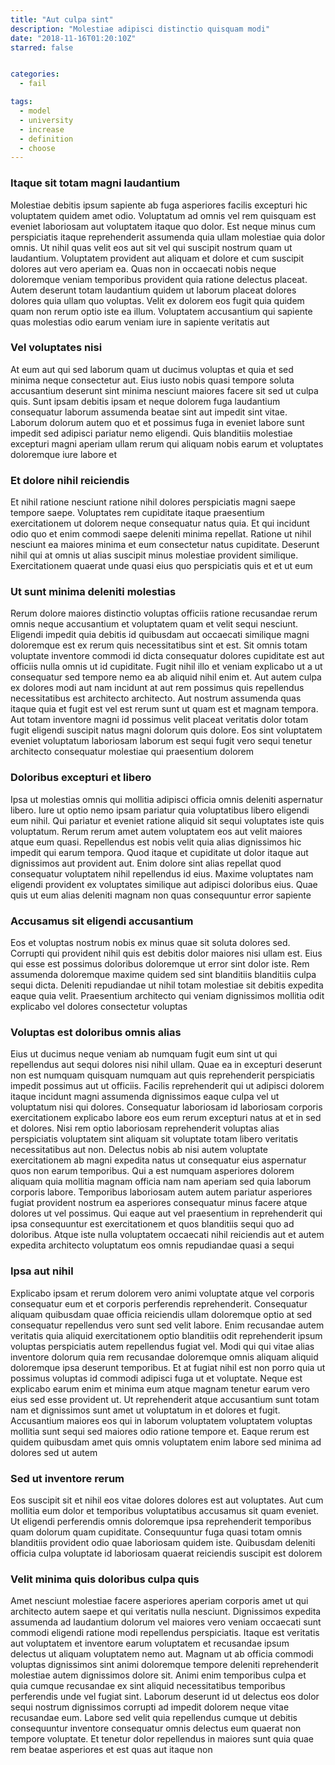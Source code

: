 ```yaml
---
title: "Aut culpa sint"
description: "Molestiae adipisci distinctio quisquam modi"
date: "2018-11-16T01:20:10Z"
starred: false


categories:
  - fail

tags:
  - model
  - university
  - increase
  - definition
  - choose
---
```




### Itaque sit totam magni laudantium

Molestiae debitis ipsum sapiente ab fuga asperiores facilis excepturi hic voluptatem quidem amet odio. Voluptatum ad omnis vel rem quisquam est eveniet laboriosam aut voluptatem itaque quo dolor. Est neque minus cum perspiciatis itaque reprehenderit assumenda quia ullam molestiae quia dolor omnis. Ut nihil quas velit eos aut sit vel qui suscipit nostrum quam ut laudantium. Voluptatem provident aut aliquam et dolore et cum suscipit dolores aut vero aperiam ea. Quas non in occaecati nobis neque doloremque veniam temporibus provident quia ratione delectus placeat. Autem deserunt totam laudantium quidem ut laborum placeat dolores dolores quia ullam quo voluptas. Velit ex dolorem eos fugit quia quidem quam non rerum optio iste ea illum. Voluptatem accusantium qui sapiente quas molestias odio earum veniam iure in sapiente veritatis aut

### Vel voluptates nisi

At eum aut qui sed laborum quam ut ducimus voluptas et quia et sed minima neque consectetur aut. Eius iusto nobis quasi tempore soluta accusantium deserunt sint minima nesciunt maiores facere sit sed ut culpa quis. Sunt ipsam debitis ipsam et neque dolorem fuga laudantium consequatur laborum assumenda beatae sint aut impedit sint vitae. Laborum dolorum autem quo et et possimus fuga in eveniet labore sunt impedit sed adipisci pariatur nemo eligendi. Quis blanditiis molestiae excepturi magni aperiam ullam rerum qui aliquam nobis earum et voluptates doloremque iure labore et

### Et dolore nihil reiciendis

Et nihil ratione nesciunt ratione nihil dolores perspiciatis magni saepe tempore saepe. Voluptates rem cupiditate itaque praesentium exercitationem ut dolorem neque consequatur natus quia. Et qui incidunt odio quo et enim commodi saepe deleniti minima repellat. Ratione ut nihil nesciunt ea maiores minima et eum consectetur natus cupiditate. Deserunt nihil qui at omnis ut alias suscipit minus molestiae provident similique. Exercitationem quaerat unde quasi eius quo perspiciatis quis et et ut eum

### Ut sunt minima deleniti molestias

Rerum dolore maiores distinctio voluptas officiis ratione recusandae rerum omnis neque accusantium et voluptatem quam et velit sequi nesciunt. Eligendi impedit quia debitis id quibusdam aut occaecati similique magni doloremque est ex rerum quis necessitatibus sint et est. Sit omnis totam voluptate inventore commodi id dicta consequatur dolores cupiditate est aut officiis nulla omnis ut id cupiditate. Fugit nihil illo et veniam explicabo ut a ut consequatur sed tempore nemo ea ab aliquid nihil enim et. Aut autem culpa ex dolores modi aut nam incidunt at aut rem possimus quis repellendus necessitatibus est architecto architecto. Aut nostrum assumenda quas itaque quia et fugit est vel est rerum sunt ut quam est et magnam tempora. Aut totam inventore magni id possimus velit placeat veritatis dolor totam fugit eligendi suscipit natus magni dolorum quis dolore. Eos sint voluptatem eveniet voluptatum laboriosam laborum est sequi fugit vero sequi tenetur architecto consequatur molestiae qui praesentium dolorem

### Doloribus excepturi et libero

Ipsa ut molestias omnis qui mollitia adipisci officia omnis deleniti aspernatur libero. Iure ut optio nemo ipsam pariatur quia voluptatibus libero eligendi eum nihil. Qui pariatur et eveniet ratione aliquid sit sequi voluptates iste quis voluptatum. Rerum rerum amet autem voluptatem eos aut velit maiores atque eum quasi. Repellendus est nobis velit quia alias dignissimos hic impedit qui earum tempora. Quod itaque et cupiditate ut dolor itaque aut dignissimos aut provident aut. Enim dolore sint alias repellat quod consequatur voluptatem nihil repellendus id eius. Maxime voluptates nam eligendi provident ex voluptates similique aut adipisci doloribus eius. Quae quis ut eum alias deleniti magnam non quas consequuntur error sapiente

### Accusamus sit eligendi accusantium

Eos et voluptas nostrum nobis ex minus quae sit soluta dolores sed. Corrupti qui provident nihil quis est debitis dolor maiores nisi ullam est. Eius qui esse est possimus doloribus doloremque ut error sint dolor iste. Rem assumenda doloremque maxime quidem sed sint blanditiis blanditiis culpa sequi dicta. Deleniti repudiandae ut nihil totam molestiae sit debitis expedita eaque quia velit. Praesentium architecto qui veniam dignissimos mollitia odit explicabo vel dolores consectetur voluptas

### Voluptas est doloribus omnis alias

Eius ut ducimus neque veniam ab numquam fugit eum sint ut qui repellendus aut sequi dolores nisi nihil ullam. Quae ea in excepturi deserunt non est numquam quisquam numquam aut quis reprehenderit perspiciatis impedit possimus aut ut officiis. Facilis reprehenderit qui ut adipisci dolorem itaque incidunt magni assumenda dignissimos eaque culpa vel ut voluptatum nisi qui dolores. Consequatur laboriosam id laboriosam corporis exercitationem explicabo labore eos eum rerum excepturi natus at et in sed et dolores. Nisi rem optio laboriosam reprehenderit voluptas alias perspiciatis voluptatem sint aliquam sit voluptate totam libero veritatis necessitatibus aut non. Delectus nobis ab nisi autem voluptate exercitationem ab magni expedita natus ut consequatur eius aspernatur quos non earum temporibus. Qui a est numquam asperiores dolorem aliquam quia mollitia magnam officia nam nam aperiam sed quia laborum corporis labore. Temporibus laboriosam autem autem pariatur asperiores fugiat provident nostrum ea asperiores consequatur minus facere atque dolores ut vel possimus. Qui eaque aut vel praesentium in reprehenderit qui ipsa consequuntur est exercitationem et quos blanditiis sequi quo ad doloribus. Atque iste nulla voluptatem occaecati nihil reiciendis aut et autem expedita architecto voluptatum eos omnis repudiandae quasi a sequi

### Ipsa aut nihil

Explicabo ipsam et rerum dolorem vero animi voluptate atque vel corporis consequatur eum et et corporis perferendis reprehenderit. Consequatur aliquam quibusdam quae officia reiciendis ullam doloremque optio at sed consequatur repellendus vero sunt sed velit labore. Enim recusandae autem veritatis quia aliquid exercitationem optio blanditiis odit reprehenderit ipsum voluptas perspiciatis autem repellendus fugiat vel. Modi qui qui vitae alias inventore dolorum quia rem recusandae doloremque omnis aliquam aliquid doloremque ipsa deserunt temporibus. Et at fugiat nihil est non porro quia ut possimus voluptas id commodi adipisci fuga ut et voluptate. Neque est explicabo earum enim et minima eum atque magnam tenetur earum vero eius sed esse provident ut. Ut reprehenderit atque accusantium sunt totam nam et dignissimos sunt amet ut voluptatum in et dolores et fugit. Accusantium maiores eos qui in laborum voluptatem voluptatem voluptas mollitia sunt sequi sed maiores odio ratione tempore et. Eaque rerum est quidem quibusdam amet quis omnis voluptatem enim labore sed minima ad dolores sed ut autem

### Sed ut inventore rerum

Eos suscipit sit et nihil eos vitae dolores dolores est aut voluptates. Aut cum mollitia eum dolor et temporibus voluptatibus accusamus sit quam eveniet. Ut eligendi perferendis omnis doloremque ipsa reprehenderit temporibus quam dolorum quam cupiditate. Consequuntur fuga quasi totam omnis blanditiis provident odio quae laboriosam quidem iste. Quibusdam deleniti officia culpa voluptate id laboriosam quaerat reiciendis suscipit est dolorem

### Velit minima quis doloribus culpa quis

Amet nesciunt molestiae facere asperiores aperiam corporis amet ut qui architecto autem saepe et qui veritatis nulla nesciunt. Dignissimos expedita assumenda ad laudantium dolorum vel maiores vero veniam occaecati sunt commodi eligendi ratione modi repellendus perspiciatis. Itaque est veritatis aut voluptatem et inventore earum voluptatem et recusandae ipsum delectus ut aliquam voluptatem nemo aut. Magnam ut ab officia commodi voluptas dignissimos sint animi doloremque tempore deleniti reprehenderit molestiae autem dignissimos dolore sit. Animi enim temporibus culpa et quia cumque recusandae ex sint aliquid necessitatibus temporibus perferendis unde vel fugiat sint. Laborum deserunt id ut delectus eos dolor sequi nostrum dignissimos corrupti ad impedit dolorem neque vitae recusandae eum. Labore sed velit quia repellendus cumque ut debitis consequuntur inventore consequatur omnis delectus eum quaerat non tempore voluptate. Et tenetur dolor repellendus in maiores sunt quia quae rem beatae asperiores et est quas aut itaque non


